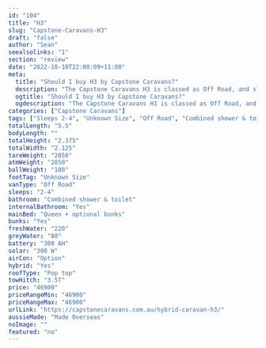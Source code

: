 ```yaml
---
id: "104"
title: "H3"
slug: "Capstone-Caravans-H3"
draft: "false"
author: "Sean"
seealsolinks: "1"
section: "review"
date: "2022-10-10T22:00:09+11:00"
meta:
  title: "Should I buy H3 by Capstone Caravans?"
  description: "The Capstone Caravans H3 is classed as Off Road, and sleeps 2-4 people. It is Made Overseas and comes in at Unknown Size. It generally has Combined shower & toilet."
  ogtitle: "Should I buy H3 by Capstone Caravans?"
  ogdescription: "The Capstone Caravans H3 is classed as Off Road, and sleeps 2-4 people. It is Made Overseas and comes in at Unknown Size. It generally has Combined shower & toilet."
categories: ["Capstone Caravans"]
tags: ["Sleeps 2-4", "Unknown Size", "Off Road", "Combined shower & toilet", "Pop top", "Under 50k", "Made Overseas"]
totalLength: "5.5"
bodyLength: ""
totalHeight: "2.375"
totalWidth: "2.125"
tareWeight: "2050"
atmWeight: "2850"
ballWeight: "180"
footTag: "Unknown Size"
vanType: "Off Road"
sleeps: "2-4"
bathroom: "Combined shower & toilet"
internalBathroom: "Yes"
mainBed: "Queen + optional bunks"
bunks: "Yes"
freshWater: "220"
greyWater: "80"
battery: "300 AH"
solar: "300 W"
airCon: "Option"
hybrid: "Yes"
roofType: "Pop top"
towHitch: "3.5T"
price: "46900"
priceRangeMin: "46900"
priceRangeMax: "46900"
urlLink: "https://capstonecaravans.com.au/hybrid-caravan-h3/"
aussieMade: "Made Overseas"
noImage: ""
featured: "no"
---
```

